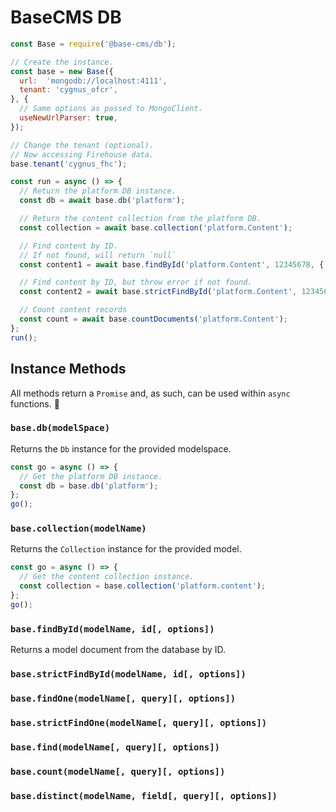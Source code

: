 # BaseCMS DB

```js
const Base = require('@base-cms/db');

// Create the instance.
const base = new Base({
  url:  'mongodb://localhost:4111',
  tenant: 'cygnus_ofcr',
}, {
  // Same options as passed to MongoClient.
  useNewUrlParser: true,
});

// Change the tenant (optional).
// Now accessing Firehouse data.
base.tenant('cygnus_fhc');

const run = async () => {
  // Return the platform DB instance.
  const db = await base.db('platform');

  // Return the content collection from the platform DB.
  const collection = await base.collection('platform.Content');

  // Find content by ID.
  // If not found, will return `null`
  const content1 = await base.findById('platform.Content', 12345678, { name: 1 });

  // Find content by ID, but throw error if not found.
  const content2 = await base.strictFindById('platform.Content', 12345678, { name: 1 });

  // Count content records
  const count = await base.countDocuments('platform.Content');
};
run();
```

## Instance Methods
All methods return a `Promise` and, as such, can be used within `async` functions. 🤘

### `base.db(modelSpace)`
Returns the `Db` instance for the provided modelspace.
```js
const go = async () => {
  // Get the platform DB instance.
  const db = base.db('platform');
};
go();
```

### `base.collection(modelName)`
Returns the `Collection` instance for the provided model.
```js
const go = async () => {
  // Get the content collection instance.
  const collection = base.collection('platform.content');
};
go();
```

### `base.findById(modelName, id[, options])`
Returns a model document from the database by ID.

### `base.strictFindById(modelName, id[, options])`
### `base.findOne(modelName[, query][, options])`
### `base.strictFindOne(modelName[, query][, options])`
### `base.find(modelName[, query][, options])`
### `base.count(modelName[, query][, options])`
### `base.distinct(modelName, field[, query][, options])`

